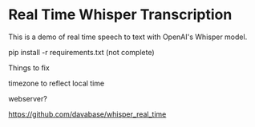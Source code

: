 # Real Time Whisper Transcription
This is a demo of real time speech to text with OpenAI's Whisper model.

pip install -r requirements.txt (not complete)


Things to fix

timezone to reflect local time

webserver?


https://github.com/davabase/whisper_real_time
